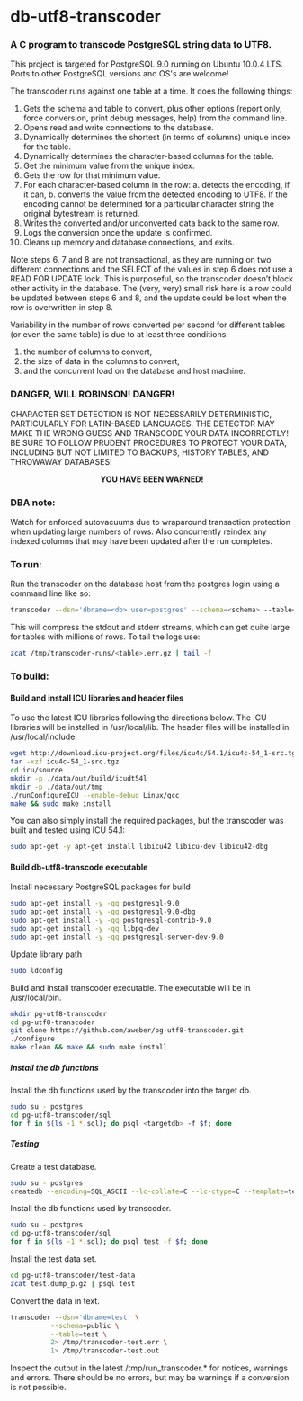 # db-utf8-transcoder

### A C program to transcode PostgreSQL string data to UTF8.

This project is targeted for PostgreSQL 9.0 running on Ubuntu 10.0.4 LTS.  Ports to other PostgreSQL versions and OS's are welcome!

The transcoder runs against one table at a time.  It does the following things:

1. Gets the schema and table to convert, plus other options (report only, force conversion, print debug messages, help) from the command line.
2. Opens read and write connections to the database.
3. Dynamically determines the shortest (in terms of columns) unique index for the table.
4. Dynamically determines the character-based columns for the table.
5. Get the minimum value from the unique index.
6. Gets the row for that minimum value.
7. For each character-based column in the row:
  a. detects the encoding, if it can,
  b. converts the value from the detected encoding to UTF8.  If the encoding cannot be determined for a particular character string the original bytestream is returned.
8. Writes the converted and/or unconverted data back to the same row.
9. Logs the conversion once the update is confirmed.
10. Cleans up memory and database connections, and exits.

Note steps 6, 7 and 8 are not transactional, as they are running on two different connections and the SELECT of the values in step 6 does not use a READ FOR UPDATE lock.  This is purposeful, so the transcoder doesn’t block other activity in the database.  The (very, very) small risk here is a row could be updated between steps 6 and 8, and the update could be lost when the row is overwritten in step 8.

Variability in the number of rows converted per second for different tables (or even the same table) is due to at least three conditions:

1. the number of columns to convert,
2. the size of data in the columns to convert,
3. and the concurrent load on the database and host machine.

### DANGER, WILL ROBINSON! DANGER!

CHARACTER SET DETECTION IS NOT NECESSARILY DETERMINISTIC, PARTICULARLY FOR LATIN-BASED LANGUAGES. THE DETECTOR MAY MAKE THE WRONG GUESS AND TRANSCODE YOUR DATA INCORRECTLY! BE SURE TO FOLLOW PRUDENT PROCEDURES TO PROTECT YOUR DATA, INCLUDING BUT NOT LIMITED TO BACKUPS, HISTORY TABLES, AND THROWAWAY DATABASES!

<p align="center"><b>YOU HAVE BEEN WARNED!</b></p>

### DBA note:

Watch for enforced autovacuums due to wraparound transaction protection when updating large numbers of rows.  Also concurrently reindex any indexed columns that may have been updated after the run completes.

### To run:

Run the transcoder on the database host from the postgres login using a command line like so:

```bash
transcoder --dsn='dbname=<db> user=postgres' --schema=<schema> --table=<table> 1> >(gzip > /tmp/transcoder-runs/<table>.out.gz)  2> >(gzip > /tmp/transcoder-runs/<table>.err.gz)
```

This will compress the stdout and stderr streams, which can get quite large for tables with millions of rows.  To tail the logs use:

```bash
zcat /tmp/transcoder-runs/<table>.err.gz | tail -f
```

### To build:

#### Build and install ICU libraries and header files

To use the latest ICU libraries following the directions below.  The ICU libraries will be installed in /usr/local/lib.  The header files will be installed in /usr/local/include.


```bash
wget http://download.icu-project.org/files/icu4c/54.1/icu4c-54_1-src.tgz
tar -xzf icu4c-54_1-src.tgz
cd icu/source
mkdir -p ./data/out/build/icudt54l
mkdir -p ./data/out/tmp
./runConfigureICU --enable-debug Linux/gcc
make && sudo make install
```

You can also simply install the required packages, but the transcoder was built and tested using ICU 54.1:

```bash
sudo apt-get -y apt-get install libicu42 libicu-dev libicu42-dbg
```

#### Build db-utf8-transcode executable

Install necessary PostgreSQL packages for build

```bash
sudo apt-get install -y -qq postgresql-9.0
sudo apt-get install -y -qq postgresql-9.0-dbg
sudo apt-get install -y -qq postgresql-contrib-9.0
sudo apt-get install -y -qq libpq-dev
sudo apt-get install -y -qq postgresql-server-dev-9.0
```

Update library path

```bash
sudo ldconfig
```

Build and install transcoder executable.  The executable will be in /usr/local/bin.

```bash
mkdir pg-utf8-transcoder
cd pg-utf8-transcoder
git clone https://github.com/aweber/pg-utf8-transcoder.git
./configure
make clean && make && sudo make install
```

##### Install the db functions

Install the db functions used by the transcoder into the target db.

```bash
sudo su - postgres
cd pg-utf8-transcoder/sql
for f in $(ls -1 *.sql); do psql <targetdb> -f $f; done
```

##### Testing

Create a test database.

```bash
sudo su - postgres
createdb --encoding=SQL_ASCII --lc-collate=C --lc-ctype=C --template=template0 test
```
Install the db functions used by transcoder.

```bash
sudo su - postgres
cd pg-utf8-transcoder/sql
for f in $(ls -1 *.sql); do psql test -f $f; done
```

Install the test data set.

```bash
cd pg-utf8-transcoder/test-data
zcat test.dump_p.gz | psql test
```

Convert the data in text.

```bash
transcoder --dsn='dbname=test' \
          --schema=public \
          --table=test \
          2> /tmp/transcoder-test.err \
          1> /tmp/transcoder-test.out
```

Inspect the output in the latest /tmp/run_transcoder.\* for notices, warnings and errors.
There should be no errors, but may be warnings if a conversion is not possible.
